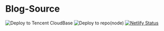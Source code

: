 # Blog-Source
![Deploy to Tencent CloudBase](https://github.com/vinceying/Blog-Source/workflows/Deploy%20to%20Tencent%20CloudBase/badge.svg)
![Deploy to repo(node)](https://github.com/vinceying/Blog-Source/workflows/Deploy%20to%20repo(node)/badge.svg)
[![Netlify Status](https://api.netlify.com/api/v1/badges/35fa7d49-0c32-47f8-b890-ce3255c673de/deploy-status)](https://app.netlify.com/sites/vinceying/deploys)
